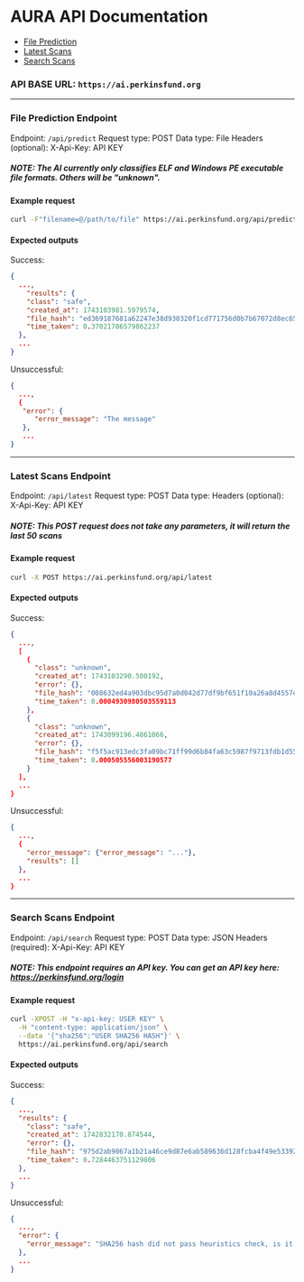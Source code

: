 # AURA API Documentation

- [File Prediction](#file-prediction-endpoint)
- [Latest Scans](#latest-scans-endpoint)
- [Search Scans](#search-scans-endpoint)

### API BASE URL: `https://ai.perkinsfund.org`

---

### File Prediction Endpoint

Endpoint: `/api/predict`
Request type: POST
Data type: File
Headers (optional): X-Api-Key: API KEY
##### NOTE: The AI currently only classifies ELF and Windows PE executable file formats. Others will be "unknown".

#### Example request

```bash
curl -F"filename=@/path/to/file" https://ai.perkinsfund.org/api/predict
```

#### Expected outputs

Success:
```json
{
  ...,
    "results": {
    "class": "safe",
    "created_at": 1743103981.5979574,
    "file_hash": "ed369187681a62247e38d930320f1cd771756d0b7b67072d8ec655ef99e14aeb",
    "time_taken": 0.37021786579862237
  },
  ...
}
```

Unsuccessful:
```json
{
  ...,
  {
   "error": {
      "error_message": "The message"
   }, 
   ...
}
```

---

### Latest Scans Endpoint

Endpoint: `/api/latest`
Request type: POST
Data type: 
Headers (optional): X-Api-Key: API KEY
##### NOTE: This POST request does not take any parameters, it will return the last 50 scans

#### Example request

```bash
curl -X POST https://ai.perkinsfund.org/api/latest
```

#### Expected outputs

Success:
```json
{
  ...,
  [
    {
      "class": "unknown",
      "created_at": 1743103290.500192,
      "error": {},
      "file_hash": "008632ed4a903dbc95d7a0d042d77df9bf651f10a26a8d4557eb9d2533193ad1",
      "time_taken": 0.0004930980503559113
    },
    {
      "class": "unknown",
      "created_at": 1743099196.4861066,
      "error": {},
      "file_hash": "f5f5ac913edc3fa09bc71ff99d6b84fa63c5987f9713fdb1d55f590ac283b263",
      "time_taken": 0.000505556003190577
    }
  ],
  ...
}
```

Unsuccessful:
```json
{
  ...,
  {
    "error_message": {"error_message": "..."},
    "results": []
  },
  ...
}
```

---

### Search Scans Endpoint

Endpoint: `/api/search`
Request type: POST
Data type: JSON
Headers (required): X-Api-Key: API KEY
##### NOTE: This endpoint requires an API key. You can get an API key here: https://perkinsfund.org/login

#### Example request

```bash
curl -XPOST -H "x-api-key: USER KEY" \
  -H "content-type: application/json" \
  --data '{"sha256":"USER SHA256 HASH"}' \
  https://ai.perkinsfund.org/api/search
```

#### Expected outputs

Success:
```json
{
  ...,
  "results": {
    "class": "safe",
    "created_at": 1742832170.874544,
    "error": {},
    "file_hash": "975d2ab9067a1b21a46ce9d87e6ab589636d128fcba4f49e53392815ebc72d77",
    "time_taken": 0.7284463751129806
  },
  ...
}
```

Unsuccessful:
```json
{
  ...,
  "error": {
    "error_message": "SHA256 hash did not pass heuristics check, is it a hash?" OR "invalid API key supplied"
  },
  ...
}
```
